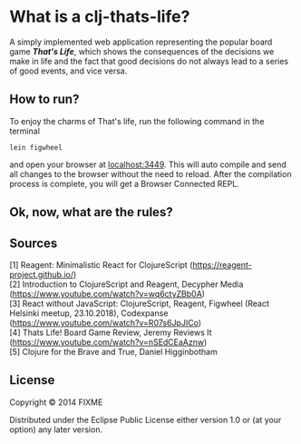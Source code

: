 # What is a clj-thats-life? 

A simply implemented web application representing the popular board game ***That's Life***, which shows the consequences of the decisions we make in life and the fact that good decisions do not always lead to a series of good events, and vice versa.

## How to run?

To enjoy the charms of That's life, run the following command in the terminal

    lein figwheel

and open your browser at [localhost:3449](http://localhost:3449/).
This will auto compile and send all changes to the browser without the
need to reload. After the compilation process is complete, you will
get a Browser Connected REPL. 

## Ok, now, what are the rules?



## Sources

[1] Reagent: Minimalistic React for ClojureScript (https://reagent-project.github.io/)   
[2] Introduction to ClojureScript and Reagent, Decypher Media (https://www.youtube.com/watch?v=wq6ctyZBb0A)  
[3] React without JavaScript: ClojureScript, Reagent, Figwheel (React Helsinki meetup, 23.10.2018), Codexpanse (https://www.youtube.com/watch?v=R07s6JpJICo)  
[4] Thats Life! Board Game Review, Jeremy Reviews It (https://www.youtube.com/watch?v=nSEdCEaAznw)  
[5] Clojure for the Brave and True,  Daniel Higginbotham   

## License

Copyright © 2014 FIXME

Distributed under the Eclipse Public License either version 1.0 or (at your option) any later version.
